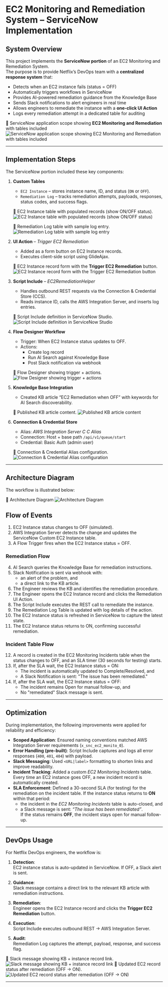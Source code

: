 # EC2 Monitoring and Remediation System – ServiceNow Implementation

## System Overview
This project implements the **ServiceNow portion** of an EC2 Monitoring and Remediation System.  
The purpose is to provide Netflix’s DevOps team with a **centralized response system** that:  
- Detects when an EC2 instance fails (status = OFF)  
- Automatically triggers workflows in ServiceNow  
- Provides AI-powered remediation guidance from the Knowledge Base  
- Sends Slack notifications to alert engineers in real time  
- Allows engineers to remediate the instance with a **one-click UI Action**  
- Logs every remediation attempt in a dedicated table for auditing  

📸 ServiceNow application scope showing **EC2 Monitoring and Remediation** with tables included   ![ServiceNow application scope showing **EC2 Monitoring and Remediation** with tables included](assets/initial_setup.png)

---

## Implementation Steps
The ServiceNow portion included these key components:

1. **Custom Tables**  
   - `EC2 Instance` – stores instance name, ID, and status (`ON` or `OFF`).  
   - `Remediation Log` – tracks remediation attempts, payloads, responses, status codes, and success flags.  

   📸 EC2 Instance table with populated records (show ON/OFF status).  ![EC2 Instance table with populated records (show ON/OFF status)](assets/instance_off.png)
   
   📸 Remediation Log table with sample log entry. ![Remediation Log table with sample log entry](assets/remediation_log.png)

3. **UI Action** – *Trigger EC2 Remediation*  
   - Added as a form button on EC2 Instance records.  
   - Executes client-side script using GlideAjax.  

   📸 EC2 Instance record form with the **Trigger EC2 Remediation** button. ![EC2 Instance record form with the **Trigger EC2 Remediation** button](assets/instance_ui_action.jpg) 

4. **Script Include** – *EC2RemediationHelper*  
   - Handles outbound REST requests via the Connection & Credential Store (CCS).  
   - Reads instance ID, calls the AWS Integration Server, and inserts log entries.  

   📸 Script Include definition in ServiceNow Studio. ![Script Include definition in ServiceNow Studio](assets/script_include.png)  

5. **Flow Designer Workflow**  
   - Trigger: When EC2 Instance status updates to OFF.  
   - Actions:  
     - Create log record  
     - Run AI Search against Knowledge Base  
     - Post Slack notification via webhook  

   📸 Flow Designer showing trigger + actions. ![Flow Designer showing trigger + actions](assets/flow_designer.jpg)   

6. **Knowledge Base Integration**  
   - Created KB article “EC2 Remediation when OFF” with keywords for AI Search discoverability.  

   📸 Published KB article content. ![Published KB article content](assets/kb_article.png)   

7. **Connection & Credential Store**  
   - Alias: *AWS Integration Server C C Alias*  
   - Connection: Host + base path `/api/v1/queue/start`  
   - Credential: Basic Auth (admin user)  

   📸 Connection & Credential Alias configuration. ![Connection & Credential Alias configuration](assets/cc_alias_config.png)   

---

## Architecture Diagram
The workflow is illustrated below:

📸 Architecture Diagram ![Architecture Diagram](Diagram.png)   

## Flow of Events

1. EC2 Instance status changes to OFF (simulated).  
2. AWS Integration Server detects the change and updates the ServiceNow Custom EC2 Instance table.  
3. A Flow Trigger fires when the EC2 Instance status = OFF.  

### Remediation Flow  
4. AI Search queries the Knowledge Base for remediation instructions.  
5. Slack Notification is sent via webhook with:  
   - an alert of the problem, and  
   - a direct link to the KB article.  
6. The Engineer reviews the KB and identifies the remediation procedure.  
7. The Engineer opens the EC2 Instance record and clicks the Remediation UI Action.  
8. The Script Include executes the REST call to remediate the instance.  
9. The Remediation Log Table is updated with log details of the action.  
10. The EC2 Instance status is refreshed in ServiceNow to capture the latest state.  
11. The EC2 Instance status returns to ON, confirming successful remediation.  

### Incident Table Flow  
12. A record is created in the EC2 Monitoring Incidents table when the status changes to OFF, and an SLA timer (30 seconds for testing) starts.  
13. If, after the SLA wait, the EC2 Instance status = ON:  
    - The incident is automatically updated to Complete/Resolved, and  
    - A Slack Notification is sent: "The issue has been remediated."  
14. If, after the SLA wait, the EC2 Instance status = OFF:  
    - The incident remains Open for manual follow-up, and  
    - No "remediated" Slack message is sent.  

---

## Optimization

During implementation, the following improvements were applied for reliability and efficiency:  
- **Scoped Application**: Ensured naming conventions matched AWS Integration Server requirements (`x_snc_ec2_monito_0`).  
- **Error Handling (pre-built)**: Script Include captures and logs all error responses (`400`, `401`, `404`) with payload.  
- **Slack Messaging**: Used `<URL|label>` formatting to shorten links and improve readability.  
- **Incident Tracking**: Added a custom *EC2 Monitoring Incidents* table. Every time an EC2 instance goes OFF, a new incident record is automatically created.  
- **SLA Enforcement**: Defined a 30-second SLA (for testing) for the remediation on the incident table. If the instance status returns to **ON** within that period:  
  - the incident in the *EC2 Monitoring Incidents* table is auto-closed, and  
  - a Slack message is sent: *“The issue has been remediated”*.  
  If the status remains **OFF**, the incident stays open for manual follow-up.  

---

## DevOps Usage
For Netflix DevOps engineers, the workflow is:  

1. **Detection**:  
   EC2 instance status is auto-updated in ServiceNow. If OFF, a Slack alert is sent.  

2. **Guidance**:  
   Slack message contains a direct link to the relevant KB article with remediation instructions.  

3. **Remediation**:  
   Engineer opens the EC2 Instance record and clicks the **Trigger EC2 Remediation** button.  

4. **Execution**:  
   Script Include executes outbound REST → AWS Integration Server.  

5. **Audit**:  
   Remediation Log captures the attempt, payload, response, and success flag.  

📸 Slack message showing KB + instance record link. ![Slack message showing KB + instance record link](assets/slack_message.jpg) 
📸 Updated EC2 record status after remediation (OFF → ON). ![Updated EC2 record status after remediation (OFF → ON)](assets/updated_instance_status.jpg)  

---



